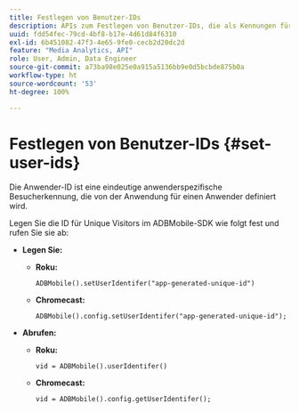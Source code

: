 ```yaml
---
title: Festlegen von Benutzer-IDs
description: APIs zum Festlegen von Benutzer-IDs, die als Kennungen für Unique Customers dienen.
uuid: fdd54fec-79cd-4bf8-b17e-4d61d84f6310
exl-id: 6b451082-47f3-4e65-9fe0-cecb2d20dc2d
feature: "Media Analytics, API"
role: User, Admin, Data Engineer
source-git-commit: a73ba98e025e0a915a5136bb9e0d5bcbde875b0a
workflow-type: ht
source-wordcount: '53'
ht-degree: 100%

---
```


# Festlegen von Benutzer-IDs {#set-user-ids}

Die Anwender-ID ist eine eindeutige anwenderspezifische Besucherkennung, die von der Anwendung für einen Anwender definiert wird.

Legen Sie die ID für Unique Visitors im ADBMobile-SDK wie folgt fest und rufen Sie sie ab:

* **Legen Sie:**

   * **Roku:**

      ```
      ADBMobile().setUserIdentifer("app-generated-unique-id")
      ```

   * **Chromecast:**

      ```
      ADBMobile().config.setUserIdentifer("app-generated-unique-id");
      ```

* **Abrufen:**

   * **Roku:**

      ```
      vid = ADBMobile().userIdentifer()
      ```

   * **Chromecast:**

      ```
      vid = ADBMobile().config.getUserIdentifer();
      ```
